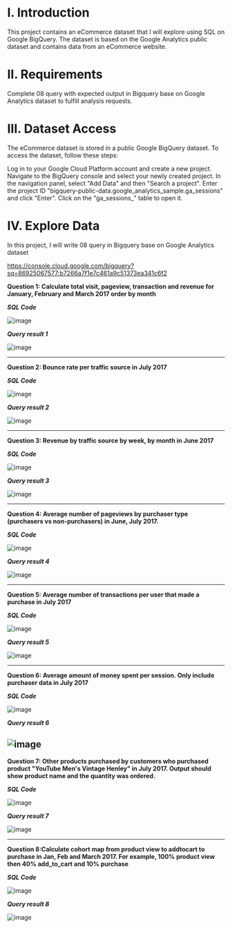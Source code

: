 # I. Introduction
This project contains an eCommerce dataset that I will explore using SQL on Google BigQuery. The dataset is based on the Google Analytics public dataset and contains data from an eCommerce website.

# II. Requirements
Complete 08 query with expected output in Bigquery base on Google Analytics dataset to fulfill analysis requests.

# III. Dataset Access
The eCommerce dataset is stored in a public Google BigQuery dataset. To access the dataset, follow these steps:

Log in to your Google Cloud Platform account and create a new project.
Navigate to the BigQuery console and select your newly created project.
In the navigation panel, select "Add Data" and then "Search a project".
Enter the project ID "bigquery-public-data.google_analytics_sample.ga_sessions" and click "Enter".
Click on the "ga_sessions_" table to open it.

# IV. Explore Data
In this project, I will write 08 query in Bigquery base on Google Analytics dataset

https://console.cloud.google.com/bigquery?sq=86925067577:b7266a7f1e7c461a9c51373ea341c6f2

**Question 1: Calculate total visit, pageview, transaction and revenue for January, February and March 2017 order by month**

_**SQL Code**_

![image](https://github.com/uyennguyen307/SQL_Ecommerce-Project/assets/162019618/d1916659-7e4e-41f6-bd43-fb0b188cf765)

_**Query result 1**_

![image](https://github.com/uyennguyen307/SQL_Ecommerce-Project/assets/162019618/c0c1d57e-b9a6-41f8-84a6-67db06cfbde0)

---
**Question 2: Bounce rate per traffic source in July 2017**

_**SQL Code**_

![image](https://github.com/uyennguyen307/SQL_Ecommerce-Project/assets/162019618/4f188ac7-b92e-4f46-b8a8-4e045c31b076)

_**Query result 2**_

![image](https://github.com/uyennguyen307/SQL_Ecommerce-Project/assets/162019618/48e29473-6ebb-4a54-8d70-b7af0a1b6cec)

---
**Question 3: Revenue by traffic source by week, by month in June 2017**

_**SQL Code**_

![image](https://github.com/uyennguyen307/Ecommerce-Project/assets/162019618/70bb9090-4e0d-4575-b0c2-f3142a15418f)

_**Query result 3**_

![image](https://github.com/uyennguyen307/SQL_Ecommerce-Project/assets/162019618/1b85e451-4030-4602-9b44-422e3a65d667)

---
**Question 4: Average number of pageviews by purchaser type (purchasers vs non-purchasers) in June, July 2017.**

_**SQL Code**_

![image](https://github.com/uyennguyen307/SQL_Ecommerce-Project/assets/162019618/1783d746-8c46-402a-8c28-297cef463aa5)

_**Query result 4**_

![image](https://github.com/uyennguyen307/SQL_Ecommerce-Project/assets/162019618/bfcb7876-be30-49c5-8cc3-e5fbe7dc7069)


---
**Question 5: Average number of transactions per user that made a purchase in July 2017**

_**SQL Code**_

![image](https://github.com/uyennguyen307/SQL_Ecommerce-Project/assets/162019618/aa017c47-2687-4de5-bfa8-4796234c31f0)

_**Query result 5**_

![image](https://github.com/uyennguyen307/SQL_Ecommerce-Project/assets/162019618/93d25d06-528e-43a7-b4d4-434b283d0ae7)


---
**Question 6: Average amount of money spent per session. Only include purchaser data in July 2017**

_**SQL Code**_

![image](https://github.com/uyennguyen307/SQL_Ecommerce-Project/assets/162019618/297b5e83-d7fc-4635-a7fa-6c5966c18f6b)

_**Query result 6**_

![image](https://github.com/uyennguyen307/SQL_Ecommerce-Project/assets/162019618/9314f6d4-e63c-478f-aefc-1ba62dc01e1f)
---
**Question 7: Other products purchased by customers who purchased product "YouTube Men's Vintage Henley" in July 2017. Output should show product name and the quantity was ordered.**

_**SQL Code**_

![image](https://github.com/uyennguyen307/SQL_Ecommerce-Project/assets/162019618/b62c9733-3378-4a21-9068-ea7f5c8d5c86)

_**Query result 7**_

![image](https://github.com/uyennguyen307/SQL_Ecommerce-Project/assets/162019618/2f0f1cd4-299c-4821-b451-5dcc8894730d)


---
**Question 8:Calculate cohort map from product view to addtocart to purchase in Jan, Feb and March 2017. For example, 100% product view then 40% add_to_cart and 10% purchase**

_**SQL Code**_

![image](https://github.com/uyennguyen307/SQL_Ecommerce-Project/assets/162019618/cd9d5473-d440-44ec-b76e-b0593e4e3639)

_**Query result 8**_

![image](https://github.com/uyennguyen307/SQL_Ecommerce-Project/assets/162019618/27610560-c30a-4557-a23e-a1c66cba53f9)

